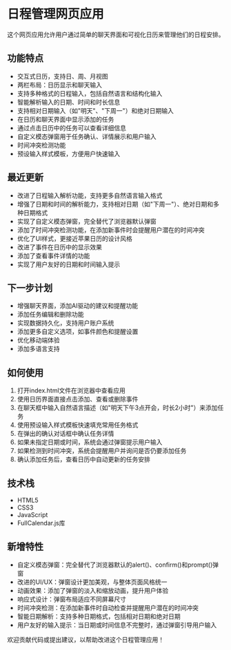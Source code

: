 # 日程管理网页应用

这个网页应用允许用户通过简单的聊天界面和可视化日历来管理他们的日程安排。

## 功能特点

- 交互式日历，支持日、周、月视图
- 两栏布局：日历显示和聊天输入
- 支持多种格式的日程输入，包括自然语言和结构化输入
- 智能解析输入的日期、时间和时长信息
- 支持相对日期输入（如"明天"、"下周一"）和绝对日期输入
- 在日历和聊天界面中显示添加的任务
- 通过点击日历中的任务可以查看详细信息
- 自定义模态弹窗用于任务确认、详情展示和用户输入
- 时间冲突检测功能
- 预设输入样式模板，方便用户快速输入

## 最近更新

- 改进了日程输入解析功能，支持更多自然语言输入格式
- 增强了日期和时间的解析能力，支持相对日期（如"下周一"）、绝对日期和多种日期格式
- 实现了自定义模态弹窗，完全替代了浏览器默认弹窗
- 添加了时间冲突检测功能，在添加新事件时会提醒用户潜在的时间冲突
- 优化了UI样式，更接近苹果日历的设计风格
- 改进了事件在日历中的显示效果
- 添加了查看事件详情的功能
- 实现了用户友好的日期和时间输入提示

## 下一步计划

- 增强聊天界面，添加AI驱动的建议和提醒功能
- 添加任务编辑和删除功能
- 实现数据持久化，支持用户账户系统
- 添加更多自定义选项，如事件颜色和提醒设置
- 优化移动端体验
- 添加多语言支持

## 如何使用

1. 打开index.html文件在浏览器中查看应用
2. 使用日历界面直接点击添加、查看或删除事件
3. 在聊天框中输入自然语言描述（如"明天下午3点开会，时长2小时"）来添加任务
4. 使用预设输入样式模板快速填充常用任务格式
5. 在弹出的确认对话框中确认任务详情
6. 如果未指定日期或时间，系统会通过弹窗提示用户输入
7. 如果检测到时间冲突，系统会提醒用户并询问是否仍要添加任务
8. 确认添加任务后，查看日历中自动更新的任务安排

## 技术栈

- HTML5
- CSS3
- JavaScript
- FullCalendar.js库

## 新增特性

- 自定义模态弹窗：完全替代了浏览器默认的alert()、confirm()和prompt()弹窗
- 改进的UI/UX：弹窗设计更加美观，与整体页面风格统一
- 动画效果：添加了弹窗的淡入和缩放动画，提升用户体验
- 响应式设计：弹窗布局适应不同屏幕尺寸
- 时间冲突检测：在添加新事件时自动检查并提醒用户潜在的时间冲突
- 智能日期解析：支持多种日期格式，包括相对日期和绝对日期
- 用户友好的输入提示：当日期或时间信息不完整时，通过弹窗引导用户输入

欢迎贡献代码或提出建议，以帮助改进这个日程管理应用！